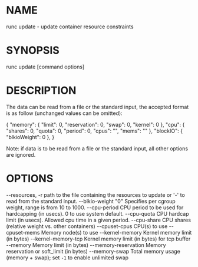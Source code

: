 # NAME
   runc update - update container resource constraints

# SYNOPSIS
   runc update [command options] <container-id>

# DESCRIPTION
   The data can be read from a file or the standard input, the
accepted format is as follow (unchanged values can be omitted):

   {
     "memory": {
       "limit": 0,
       "reservation": 0,
       "swap": 0,
       "kernel": 0
     },
     "cpu": {
       "shares": 0,
       "quota": 0,
       "period": 0,
       "cpus": "",
       "mems": ""
     },
     "blockIO": {
       "blkioWeight": 0
     },
   }

Note: if data is to be read from a file or the standard input, all
other options are ignored.

# OPTIONS
   --resources, -r         path to the file containing the resources to update or '-' to read from the standard input.
   --blkio-weight "0"      Specifies per cgroup weight, range is from 10 to 1000.
   --cpu-period            CPU period to be used for hardcapping (in usecs). 0 to use system default.
   --cpu-quota             CPU hardcap limit (in usecs). Allowed cpu time in a given period.
   --cpu-share             CPU shares (relative weight vs. other containers)
   --cpuset-cpus           CPU(s) to use
   --cpuset-mems           Memory node(s) to use
   --kernel-memory         Kernel memory limit (in bytes)
   --kernel-memory-tcp     Kernel memory limit (in bytes) for tcp buffer
   --memory                Memory limit (in bytes)
   --memory-reservation    Memory reservation or soft_limit (in bytes)
   --memory-swap           Total memory usage (memory + swap); set `-1` to enable unlimited swap
